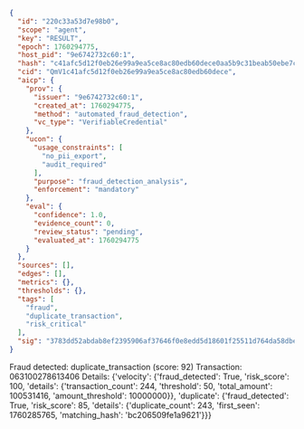 ```json
{
  "id": "220c33a53d7e98b0",
  "scope": "agent",
  "key": "RESULT",
  "epoch": 1760294775,
  "host_pid": "9e6742732c60:1",
  "hash": "c41afc5d12f0eb26e99a9ea5ce8ac80edb60dece0aa5b9c31beab50ebe7c3f79",
  "cid": "QmV1c41afc5d12f0eb26e99a9ea5ce8ac80edb60dece",
  "aicp": {
    "prov": {
      "issuer": "9e6742732c60:1",
      "created_at": 1760294775,
      "method": "automated_fraud_detection",
      "vc_type": "VerifiableCredential"
    },
    "ucon": {
      "usage_constraints": [
        "no_pii_export",
        "audit_required"
      ],
      "purpose": "fraud_detection_analysis",
      "enforcement": "mandatory"
    },
    "eval": {
      "confidence": 1.0,
      "evidence_count": 0,
      "review_status": "pending",
      "evaluated_at": 1760294775
    }
  },
  "sources": [],
  "edges": [],
  "metrics": {},
  "thresholds": {},
  "tags": [
    "fraud",
    "duplicate_transaction",
    "risk_critical"
  ],
  "sig": "3783dd52abdab8ef2395906af37646f0e8edd5d18601f25511d764da58dbea00"
}
```

Fraud detected: duplicate_transaction (score: 92)
Transaction: 063100278613406
Details: {'velocity': {'fraud_detected': True, 'risk_score': 100, 'details': {'transaction_count': 244, 'threshold': 50, 'total_amount': 100531416, 'amount_threshold': 10000000}}, 'duplicate': {'fraud_detected': True, 'risk_score': 85, 'details': {'duplicate_count': 243, 'first_seen': 1760285765, 'matching_hash': 'bc206509fe1a9621'}}}
